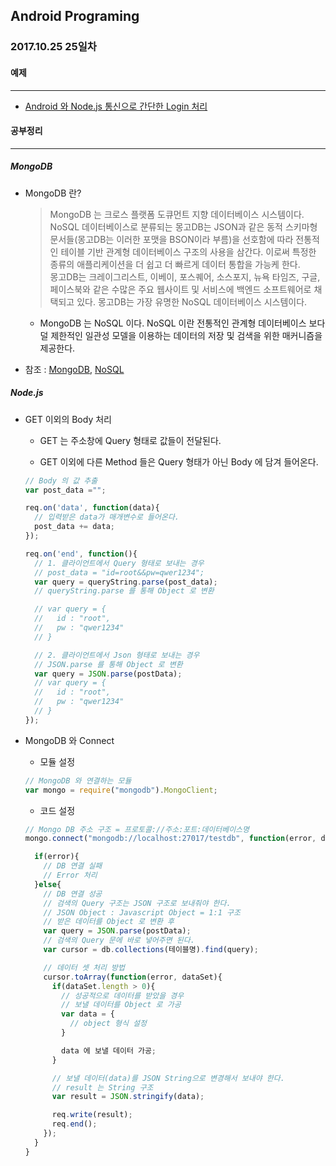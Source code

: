 Android Programing
----------------------------------------------------
### 2017.10.25 25일차

#### 예제
____________________________________________________

- [Android 와 Node.js 통신으로 간단한 Login 처리](https://github.com/Hooooong/DAY30_HttpSignin.git)

#### 공부정리
____________________________________________________

##### __MongoDB__

- MongoDB 란?

  > MongoDB 는 크로스 플랫폼 도큐먼트 지향 데이터베이스 시스템이다. NoSQL 데이터베이스로 분류되는 몽고DB는 JSON과 같은 동적 스키마형 문서들(몽고DB는 이러한 포맷을 BSON이라 부름)을 선호함에 따라 전통적인 테이블 기반 관계형 데이터베이스 구조의 사용을 삼간다. 이로써 특정한 종류의 애플리케이션을 더 쉽고 더 빠르게 데이터 통합을 가능케 한다. <br>몽고DB는 크레이그리스트, 이베이, 포스퀘어, 소스포지, 뉴욕 타임즈, 구글, 페이스북와 같은 수많은 주요 웹사이트 및 서비스에 백엔드 소프트웨어로 채택되고 있다. 몽고DB는 가장 유명한 NoSQL 데이터베이스 시스템이다.

  - MongoDB 는 NoSQL 이다. NoSQL 이란 전통적인 관계형 데이터베이스 보다 덜 제한적인 일관성 모델을 이용하는 데이터의 저장 및 검색을 위한 매커니즘을 제공한다.

- 참조 : [MongoDB](https://ko.wikipedia.org/wiki/%EB%AA%BD%EA%B3%A0DB), [NoSQL](https://ko.wikipedia.org/wiki/NoSQL)

##### __Node.js__

- GET 이외의 Body 처리

  - GET 는 주소창에 Query 형태로 값들이 전달된다.

  - GET 이외에 다른 Method 들은 Query 형태가 아닌 Body 에 담겨 들어온다.

  ```javascript
  // Body 의 값 추출
  var post_data ="";

  req.on('data', function(data){
    // 입력받은 data가 매개변수로 들어온다.
    post_data += data;
  });

  req.on('end', function(){
    // 1. 클라이언트에서 Query 형태로 보내는 경우
    // post_data = "id=root&&pw=qwer1234";
    var query = queryString.parse(post_data);
    // queryString.parse 를 통해 Object 로 변환

    // var query = {
    //   id : "root",
    //   pw : "qwer1234"
    // }

    // 2. 클라이언트에서 Json 형태로 보내는 경우
    // JSON.parse 를 통해 Object 로 변환
    var query = JSON.parse(postData);
    // var query = {
    //   id : "root",
    //   pw : "qwer1234"
    // }
  });
  ```

- MongoDB 와 Connect

  - 모듈 설정

  ```javascript
  // MongoDB 와 연결하는 모듈
  var mongo = require("mongodb").MongoClient;
  ```

  - 코드 설정

  ```javascript
  // Mongo DB 주소 구조 = 프로토콜://주소:포트:데이터베이스명
  mongo.connect("mongodb://localhost:27017/testdb", function(error, db){

    if(error){
      // DB 연결 실패
      // Error 처리
    }else{
      // DB 연결 성공
      // 검색의 Query 구조는 JSON 구조로 보내줘야 한다.
      // JSON Object : Javascript Object = 1:1 구조
      // 받은 데이터를 Object 로 변환 후
      var query = JSON.parse(postData);
      // 검색의 Query 문에 바로 넣어주면 된다.
      var cursor = db.collections(테이블명).find(query);

      // 데이터 셋 처리 방법
      cursor.toArray(function(error, dataSet){
        if(dataSet.length > 0){
          // 성공적으로 데이터를 받았을 경우
          // 보낼 데이터를 Object 로 가공
          var data = {
            // object 형식 설정
          }

          data 에 보낼 데이터 가공;
        }

        // 보낼 데이터(data)를 JSON String으로 변경해서 보내야 한다.
        // result 는 String 구조
        var result = JSON.stringify(data);

        req.write(result);
        req.end();
      });
    }
  }
  ```
